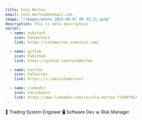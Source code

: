 ```yaml
---
title: Cole Morton
email: cole.morton@hotmail.com
image: "/images/photo_2025-06-07 09.33.21.jpeg"
description: this is meta description
social:
  - name: substack
    icon: FaSubstack
    link: https://colemorton.substack.com/

  - name: github
    icon: FaGithub
    link: https://github.com/ColeMorton

  - name: twitter
    icon: FaTwitter
    link: https://x.com/colemorton7

  - name: linkedin
    icon: FaLinkedin
    link: https://www.linkedin.com/in/cole-morton-72300745/
---
```


🧠 Trading System Engineer
🖥️ Software Dev
📊 Risk Manager
